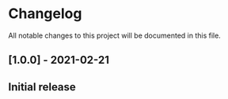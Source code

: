 # Changelog

All notable changes to this project will be documented in this file.

## [1.0.0] - 2021-02-21

## Initial release
